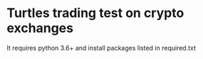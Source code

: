 # Turtles trading test on crypto exchanges
It requires python 3.6+ and install packages listed in required.txt
